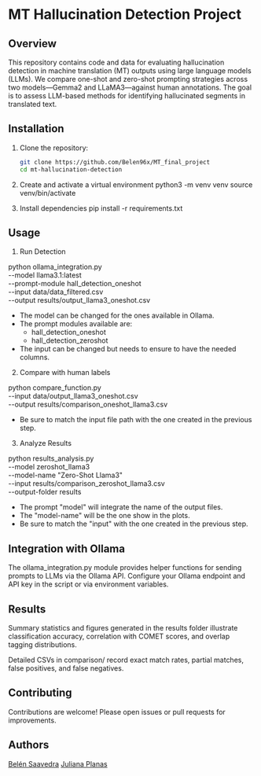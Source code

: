 # MT Hallucination Detection Project

## Overview
This repository contains code and data for evaluating hallucination detection in machine translation (MT) outputs using large language models (LLMs). We compare one-shot and zero-shot prompting strategies across two models—Gemma2 and LLaMA3—against human annotations. The goal is to assess LLM-based methods for identifying hallucinated segments in translated text.


## Installation
1. Clone the repository:
   ```bash
   git clone https://github.com/Belen96x/MT_final_project
   cd mt-hallucination-detection

2. Create and activate a virtual environment
python3 -m venv venv
source venv/bin/activate

3. Install dependencies
pip install -r requirements.txt

## Usage
1. Run Detection

python ollama_integration.py \
  --model llama3.1:latest \
  --prompt-module hall_detection_oneshot \
  --input data/data_filtered.csv \
  --output results/output_llama3_oneshot.csv

- The model can be changed for the ones available in Ollama.
- The prompt modules available are:
    - hall_detection_oneshot
    - hall_detection_zeroshot
- The input can be changed but needs to ensure to have the needed columns.

2. Compare with human labels

python compare_function.py \
  --input data/output_llama3_oneshot.csv \
  --output results/comparison_oneshot_llama3.csv

- Be sure to match the input file path with the one created in the previous step.

3. Analyze Results

python results_analysis.py \
  --model zeroshot_llama3 \
  --model-name "Zero-Shot Llama3" \
  --input results/comparison_zeroshot_llama3.csv \
  --output-folder results

- The prompt "model" will integrate the name of the output files.
- The "model-name" will be the one show in the plots.
- Be sure to match the "input" with the one created in the previous step.

## Integration with Ollama
The ollama_integration.py module provides helper functions for sending prompts to LLMs via the Ollama API. Configure your Ollama endpoint and API key in the script or via environment variables.

## Results
Summary statistics and figures generated in the results folder illustrate classification accuracy, correlation with COMET scores, and overlap tagging distributions.

Detailed CSVs in comparison/ record exact match rates, partial matches, false positives, and false negatives.

## Contributing
Contributions are welcome! Please open issues or pull requests for improvements.

## Authors
[Belén Saavedra](https://github.com/Belen96x)
[Juliana Planas](https://github.com/julianaplanas)







